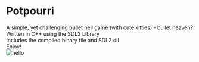# Potpourri
A simple, yet challenging bullet hell game (with cute kitties) - bullet heaven?  
Written in C++ using the SDL2 Library  
Includes the compiled binary file and SDL2 dll  
Enjoy!  
![hello](https://user-images.githubusercontent.com/43695467/161595313-eb205b2f-b7d0-4b3e-aa99-002f896c5dbe.png)
